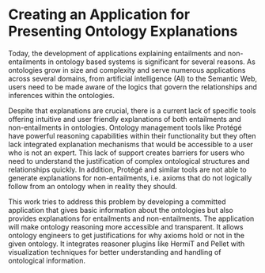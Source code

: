 # Creating an Application for Presenting Ontology Explanations

Today, the development of applications explaining entailments and non-entailments in ontology based systems is significant for several reasons. As ontologies grow in size and complexity and serve numerous applications across several domains, from artificial intelligence (AI) to the Semantic Web, users need to be made aware of the logics that govern the relationships and inferences within the ontologies.

Despite that explanations are crucial, there is a current lack of specific tools offering intuitive and user friendly explanations of both entailments and non-entailments in ontologies. Ontology management tools like Protégé have powerful reasoning capabilities within their functionality but they often lack integrated explanation mechanisms that would be accessible to a user who is not an expert. This lack of support creates barriers for users who need to understand the justification of complex ontological structures and relationships quickly. In addition, Protégé and similar tools are not able to generate explanations for non-entailments, i.e. axioms that do not logically follow from an ontology when in reality they should. 

This work tries to address this problem by developing a committed application that gives basic information about the ontologies but also provides explanations for entailments and non-entailments. The application will make ontology reasoning more accessible and transparent. It allows ontology engineers to get justifications for why axioms hold or not in the given ontology. It integrates reasoner plugins like HermiT and Pellet with visualization techniques for better understanding and handling of ontological information.
